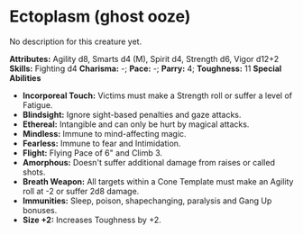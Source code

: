 # Ectoplasm (ghost ooze)

No description for this creature yet.

**Attributes:** Agility d8, Smarts d4 (M), Spirit d4, Strength d6, Vigor
d12+2
**Skills:** Fighting d4
**Charisma:** -; **Pace:** -; **Parry:** 4; **Toughness:** 11
**Special Abilities**

- **Incorporeal Touch:** Victims must make a Strength roll or suffer a
level of Fatigue.
- **Blindsight:** Ignore sight-based penalties and gaze attacks.
- **Ethereal:** Intangible and can only be hurt by magical attacks.
- **Mindless:** Immune to mind-affecting magic.
- **Fearless:** Immune to fear and Intimidation.
- **Flight:** Flying Pace of 6" and Climb 3.
- **Amorphous:** Doesn't suffer additional damage from raises or called
shots.
- **Breath Weapon:** All targets within a Cone Template must make an
Agility roll at -2 or suffer 2d8 damage.
- **Immunities:** Sleep, poison, shapechanging, paralysis and Gang Up
bonuses.
- **Size +2:** Increases Toughness by +2.
